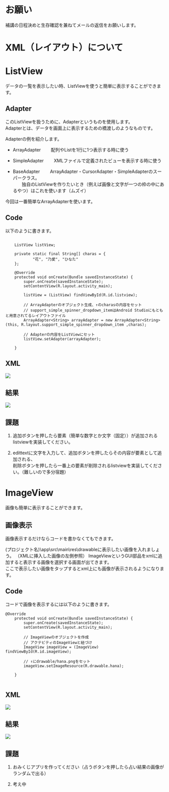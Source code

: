 # お願い

補講の日程決めと生存確認を兼ねてメールの返信をお願いします。

# XML（レイアウト）について

# ListView

データの一覧を表示したい時、ListViewを使うと簡単に表示することができます。

## Adapter

このListViewを扱うために、Adapterというものを使用します。  
Adapterとは、データを画面上に表示するための橋渡しのようなものです。

Adapterの例を紹介します。

- ArrayAdapter
　　配列やListを1行に1つ表示する時に使う

- SimpleAdapter
　　XMLファイルで定義されたビューを表示する時に使う

- BaseAdapter
　　ArrayAdapter・CursorAdapter・SimpleAdapterのスーパークラス。  
    　　独自のListViewを作りたいとき（例えば画像と文字が一つの枠の中にあるやつ）はこれを使います（ムズイ）


今回は一番簡単なArrayAdapterを使います。

## Code

以下のように書きます。

```java:main.java(一部)

    ListView listView;

    private static final String[] charas = {
            "花", "乃愛", "ひなた"
    };

    @Override
    protected void onCreate(Bundle savedInstanceState) {
        super.onCreate(savedInstanceState);
        setContentView(R.layout.activity_main);

        listView = (ListView) findViewById(R.id.listview);

        // ArrayAdapterのオブジェクト生成、↑のcharasの内容をセット
        // support_simple_spinner_dropdown_itemはAndroid Studioにもともと用意されてるレイアウトファイル
        ArrayAdapter<String> arrayAdapter = new ArrayAdapter<String>(this, R.layout.support_simple_spinner_dropdown_item ,charas);

        // Adapterの内容をListViewにセット
        listView.setAdapter(arrayAdapter);

    }
```

## XML

<img src = "https://i.imgur.com/T4OE3RR.png">

## 結果

<img src="https://i.imgur.com/TcL2E5r.png">

## 課題

1. 追加ボタンを押したら要素（簡単な数字とか文字（固定））が追加されるlistviewを実装してください。

2. edittextに文字を入力して、追加ボタンを押したらその内容が要素として追加される、  
削除ボタンを押したら一番上の要素が削除されるlistviewを実装してください。（難しいので多分宿題）




# ImageView

画像も簡単に表示することができます。


## 画像表示

画像表示するだけならコードを書かなくてもできます。

(プロジェクト名)\app\src\main\res\drawableに表示したい画像を入れましょう。 （XMLに挿入した画像の左側参照） 
ImageViewというGUI部品をxmlに追加すると表示する画像を選択する画面が出てきます。  
ここで表示したい画像をタップするとxml上にも画像が表示されるようになります。

## Code

コードで画像を表示するには以下のように書きます。


```java: main.java(一部)
@Override
    protected void onCreate(Bundle savedInstanceState) {
        super.onCreate(savedInstanceState);
        setContentView(R.layout.activity_main);

        // ImageViewのオブジェクトを作成
        // アクテビティのImageViewと紐づけ
        ImageView imageView = (ImageView) findViewById(R.id.imageView);

        // ↑にdrawable/hana.pngをセット
        imageView.setImageResource(R.drawable.hana);

    }
    
```

## XML

<img src = "https://i.imgur.com/lW5Fhus.png">

## 結果

<img  src = "https://i.imgur.com/IJQ59EZ.png">


## 課題

1. おみくじアプリを作ってください（占うボタンを押したら占い結果の画像がランダムで出る）

2. 考え中